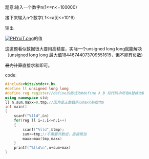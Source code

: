 题意:输入一个数字n(1<=n<=100000)

接下来输入n个数字( 1<=a[i]<=10^9) 

输出

[![PHYxiT.png](https://s1.ax1x.com/2018/08/25/PHYxiT.png)](https://imgchr.com/i/PHYxiT)的值

这道题看似数据很大要用高精度，实际一个unsigned long long就能解决（unsigned long long 最大值18446744073709551615，但不能有负数)

~~暴力计算~~直接求和即可。

code:
```cpp
#include<bits/stdc++.h>
#define ll unsigned long long
#define reg register//define的格式为#define A B 将代码中所有A替换为B
using namespace std;
ll n,sum,maxx=0,tmp;//因为是正整数所以maxx初始为0
int main()
{
	scanf("%lld",&n)
	for(reg ll i=1;i<=n;i++)
	{
		scanf("%lld",&tmp);
		sum+=tmp;//不需要开数组，直接累加
		maxx=max(tmp,maxx)
	}
	printf("%lld\n",n+sum+max)
}
```